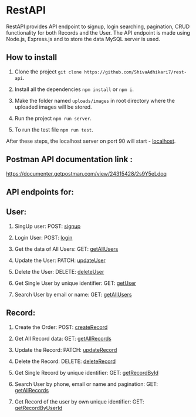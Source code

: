 # RestAPI

RestAPI provides API endpoint to signup, login searching, pagination, CRUD functionality for both Records and the User. The API endpoint is made using Node.js, Express.js and to store the data MySQL server is used.

## How to install

1. Clone the project `git clone https://github.com/ShivaAdhikari7/rest-api`.

2. Install all the dependencies `npm install` or `npm i`.

3. Make the folder named `uploads/images` in root directory where the uploaded images will be stored.

4. Run the project `npm run server`.

5. To run the test file `npm run test`.

After these steps, the localhost server on port 90 will start - [localhost](http://localhost:90).

## Postman API documentation link :

https://documenter.getpostman.com/view/24315428/2s9Y5eLdoq

## API endpoints for:

## User:

1. SingUp user: POST: [signup](http://localhost:90/api/users/signup/)

2. Login User: POST: [login](http://localhost:90/api/users/login/)

3. Get the data of All Users: GET: [getAllUsers](http://localhost:90/api/users)

4. Update the User: PATCH: [updateUser](http://localhost:90/api/users/)

5. Delete the User: DELETE: [deleteUser](http://localhost:90/api/users/)

6. Get Single User by unique identifier: GET: [getUser](http://localhost:90/api/users/)

7. Search User by email or name: GET: [getAllUsers](http://localhost:90/api/users/?email='')

## Record:

1. Create the Order: POST: [createRecord](http://localhost:90/api/records/)

2. Get All Record data: GET: [getAllRecords](http://localhost:90/api/records/)

3. Update the Record: PATCH: [updateRecord](http://localhost:90//api/records/:id)

4. Delete the Record: DELETE: [deleteRecord](http://localhost:90/api/records/:id)

5. Get Single Record by unique identifier: GET: [getRecordById](http://localhost:90/api/records/:id)

6. Search User by phone, email or name and pagination: GET: [getAllRecords](http://localhost:90/api/records/?phone=""&email=""&page=1&limit=1)

7. Get Record of the user by own unique identifier: GET: [getRecordByUserId](http://localhost:90/records/user/:id)

